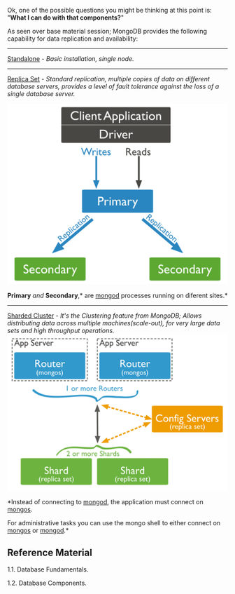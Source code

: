 
Ok, one of the possible questions you might be thinking at this point is: 
"**What I can do with that components?**"

As seen over base material session; MongoDB provides the following capability for data replication and availability:

---
[Standalone](https://docs.mongodb.com/manual/reference/glossary/#std-term-standalone) - *Basic installation, single node.*

---
[Replica Set](https://docs.mongodb.com/manual/replication/#replication) - *Standard replication, multiple copies of data on different database servers, provides a level of fault tolerance against the loss of a single database server.*

![MongoReplicaSet](./assets/replica-set-read-write-operations-primary.bakedsvg.svg)

**Primary** *and* **Secondary**,* are [mongod](https://docs.mongodb.com/manual/reference/program/mongod/#mongodb-binary-bin.mongod) processes running on diferent sites.*

---
[Sharded Cluster](https://docs.mongodb.com/manual/sharding/) - *It's the Clustering feature from MongoDB; Allows distributing data across multiple machines(scale-out), for very large data sets and high throughput operations.*
![MongoShard](./assets/sharded-cluster-production-architecture.bakedsvg.svg)

*Instead of connecting to [mongod](https://docs.mongodb.com/manual/reference/program/mongod/#mongodb-binary-bin.mongod), the application must connect on [mongos](https://docs.mongodb.com/manual/reference/program/mongos/).

For administrative tasks you can use the mongo shell to either connect on [mongos](https://docs.mongodb.com/manual/reference/program/mongos/) or [mongod](https://docs.mongodb.com/manual/reference/program/mongod/#mongodb-binary-bin.mongod).*




## Reference Material

1.1. Database Fundamentals.

1.2. Database Components.



